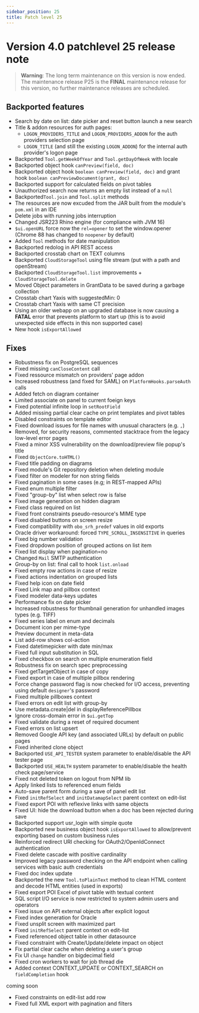 ```yaml
---
sidebar_position: 25
title: Patch level 25
---
```


Version 4.0 patchlevel 25 release note
======================================

> **Warning**: The long term maintenance on this version is now ended.
> The maintenance release P25 is the **FINAL** maintenance release for this version,
> no further maintenance releases are scheduled.

<h2 id="backported">Backported features</h2>

- Search by date on list: date picker and reset button launch a new search
- Title & addon resources for auth pages:
	- `LOGON_PROVIDERS_TITLE` and `LOGON_PROVIDERS_ADDON` for the auth providers selection page
	- `LOGON_TITLE` (and still the existing `LOGON_ADDON`) for the internal auth provider's logon page
- Backported `Tool.getWeekOfYear` and `Tool.getDayOfWeek` with locale
- Backported object hook `canPreview(field, doc)`
- Backported object hook `boolean canPreview(field, doc)` and grant hook `boolean canPreviewDocument(grant, doc)`
- Backported support for calculated fields on pivot tables
- Unauthorized search now returns an empty list instead of a `null`
- Backported`Tool.join` and `Tool.split` methods
- The resources are now excuded from the JAR built from the module's `pom.xml` in an IDE
- Delete jobs with running jobs interruption
- Changed JSR223 Rhino engine (for compliance with JVM 16)
- `$ui.openURL` force now the `rel=opener` to set the window.opener (Chrome 88 has changed to `noopener` by default)
- Added `Tool` methods for date manipulation
- Backported redolog in API REST access
- Backported crosstab chart on TEXT columns
- Backported `CloudStorageTool` using file stream (put with a path and openStream)
- Backported `CloudStorageTool.list` improvements + `CloudStorageTool.delete`
- Moved Object parameters in GrantData to be saved during a garbage collection
- Crosstab chart Yaxis with suggestedMin: 0
- Crosstab chart Yaxis with same CT precision
- Using an older webapp on an upgraded database is now causing a **FATAL** error that prevents platform
  to start up (this is to avoid unexpected side effects in this non supported case)
- New hook `isExportAllowed`

<h2 id="fixes">Fixes</h2>

- Robustness fix on PostgreSQL sequences
- Fixed missing `canCloseContent` call
- Fixed ressource mismatch on providers' page addon
- Increased robustness (and fixed for SAML) on `PlatformHooks.parseAuth` calls
- Added fetch on diagram container
- Limited associate on panel to current foeign keys
- Fixed potential infinite loop in `setRootField` 
- Added missing partial clear cache on print templates and pivot tables
- Disabled constraints on template editor
- Fixed download issues for file names with unusual characters (e.g. `,`)
- Removed, for security reasons, commented stacktrace from the legacy low-level error pages
- Fixed a minor XSS vulnerability on the download/preview file popup's title
- Fixed `ObjectCore.toHTML()`
- Fixed title padding on diagrams
- Fixed module's Git repository deletion when deleting module
- Fixed filter on modeler for non string fields
- Fixed pagination in some cases (e.g; in REST-mapped APIs)
- Fixed enum multiple filter
- Fixed "group-by" list when select row is false
- Fixed image generation on hidden diagram
- Fixed class required on list
- Fixed front constraints pseudo-resource's MIME type
- Fixed disabled buttons on screen resize
- Fixed compatibility with `obo_srh_predef` values in old exports
- Oracle driver workaround: forced `TYPE_SCROLL_INSENSITIVE` in queries
- Fixed big number validation
- Fixed dropdown position of grouped actions on list item
- Fixed list display when pagination=no
- Changed `Mail` SMTP authentication
- Group-by on list: final call to hook `list.onload`
- Fixed empty row actions in case of resize
- Fixed actions indentation on grouped lists
- Fixed help icon on date field
- Fixed Link map and pillbox context
- Fixed modeler data-keys updates
- Performance fix on date picker
- Increased robustness for thumbnail generation for unhandled images types (e.g. TIFF)
- Fixed series label on enum and decimals
- Document icon per mime-type
- Preview document in meta-data
- List add-row shows col-action
- Fixed datetimepicker with date min/max
- Fixed full input substitution in SQL
- Fixed checkbox on search on multiple enumeration field
- Robustness fix on search spec preprocessing
- Fixed getTargetObject in case of copy
- Fixed export in case of multiple pillbox rendering
- Force change password flag is now checked for I/O access, preventing using default `designer`'s password
- Fixed multiple pillboxes context
- Fixed errors on edit list with group-by
- Use metadata.create|del in displayReferencePillbox
- Ignore cross-domain error in `$ui.getTop`
- Fixed validate during a reset of required document
- Fixed errors on list upsert
- Removed Google API key (and associated URLs) by default on public pages
- Fixed inherited clone object
- Backported `USE_API_TESTER` system parameter to enable/disable the API tester page
- Backported `USE_HEALTH` system parameter to enable/disable the health check page/service
- Fixed not deleted token on logout from NPM lib
- Apply linked lists to referenced enum fields
- Auto-save parent form during a save of panel edit list
- Fixed `initRefSelect` and `initDatamapSelect` parent context on edit-list
- Fixed export POI with reflexive links with same objects
- Fixed UI: hide the download button when a doc has been rejected during save
- Backported support usr_login with simple quote
- Backported new business object hook `isExportAllowed` to allow/prevent exporting based on custom business rules
- Reinforced redirect URI checking for OAuth2/OpenIdConnect authentication
- Fixed delete cascade with positive cardinality
- Improved legacy password checking on the API endpoint when calling services with basic auth credentials
- Fixed doc index update
- Backported the new `Tool.toPlainText` method to clean HTML content and decode HTML entities (used in exports)
- Fixed export POI Excel of pivot table with textual content
- SQL script I/O service is now restricted to system admin users and operators
- Fixed issue on API external objects after explicit logout
- Fixed index generation for Oracle
- Fixed unsplit screen with maximized part
- Fixed `initRefSelect` parent context on edit-list
- Fixed referenced object table in other datasource
- Fixed constraint with Create/Update/delete impact on object
- Fix partial clear cache when deleting a user's group
- Fix UI `change` handler on bigdecimal field
- Fixed cron workers to wait for job thread die
- Added context CONTEXT_UPDATE or CONTEXT_SEARCH on `fieldCompletion` hook

coming soon

- Fixed constraints on edit-list add row
- Fixed full XML export with pagination and filters
